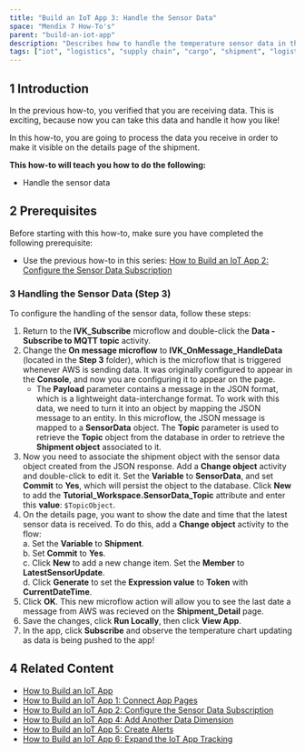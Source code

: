 ```yaml
---
title: "Build an IoT App 3: Handle the Sensor Data"
space: "Mendix 7 How-To's"
parent: "build-an-iot-app"
description: "Describes how to handle the temperature sensor data in the Mendix Logistics IoT app."
tags: ["iot", "logistics", "supply chain", "cargo", "shipment", "logistics", "sensor"]
---
```


## 1 Introduction

In the previous how-to, you verified that you are receiving data. This is exciting, because now you can take this data and handle it how you like! 

In this how-to, you are going to process the data you receive in order to make it visible on the details page of the shipment.

**This how-to will teach you how to do the following:**

* Handle the sensor data

## 2 Prerequisites

Before starting with this how-to, make sure you have completed the following prerequisite:

* Use the previous how-to in this series: [How to Build an IoT App 2: Configure the Sensor Data Subscription](build-an-iot-app-2)

### 3 Handling the Sensor Data (Step 3)

To configure the handling of the sensor data, follow these steps:

1. Return to the **IVK_Subscribe** microflow and double-click the **Data - Subscribe to MQTT topic** activity.
2. Change the **On message microflow** to **IVK_OnMessage_HandleData** (located in the **Step 3** folder), which is the microflow that is triggered whenever AWS is sending data. It was originally configured to appear in the **Console**, and now you are configuring it to appear on the page.
    * The **Payload** parameter contains a message in the JSON format, which is a lightweight data-interchange format. To work with this data, we need to turn it into an object by mapping the JSON message to an entity. In this microflow, the JSON message is mapped to a **SensorData** object. The **Topic** parameter is used to retrieve the **Topic** object from the database in order to retrieve the **Shipment object** associated to it.
3. Now you need to associate the shipment object with the sensor data object created from the JSON response. Add a **Change object** activity and double-click to edit it. Set the **Variable** to **SensorData**, and set **Commit** to **Yes**, which will persist the object to the database. Click **New** to add the **Tutorial_Workspace.SensorData_Topic** attribute and enter this **value**: `$TopicObject`.
4. On the details page, you want to show the date and time that the latest sensor data is received. To do this, add a **Change object** activity to the flow:<br>
    a. Set the **Variable** to **Shipment**.<br>
    b. Set **Commit** to **Yes**.<br>
    c. Click **New** to add a new change item. Set the **Member** to **LatestSensorUpdate**.<br>
    d. Click **Generate** to set the **Expression value** to **Token** with **CurrentDateTime**.<br>
5. Click **OK**. This new microflow action will allow you to see the last date a message from AWS was recieved on the **Shipment_Detail** page.
6. Save the changes, click **Run Locally**, then click **View App**.
7. In the app, click **Subscribe** and observe the temperature chart updating as data is being pushed to the app!

## 4 Related Content

* [How to Build an IoT App](build-an-iot-app)
* [How to Build an IoT App 1: Connect App Pages](build-an-iot-app-1)
* [How to Build an IoT App 2: Configure the Sensor Data Subscription](build-an-iot-app-2)
* [How to Build an IoT App 4: Add Another Data Dimension](build-an-iot-app-4)
* [How to Build an IoT App 5: Create Alerts](build-an-iot-app-5)
* [How to Build an IoT App 6: Expand the IoT App Tracking](build-an-iot-app-6)
